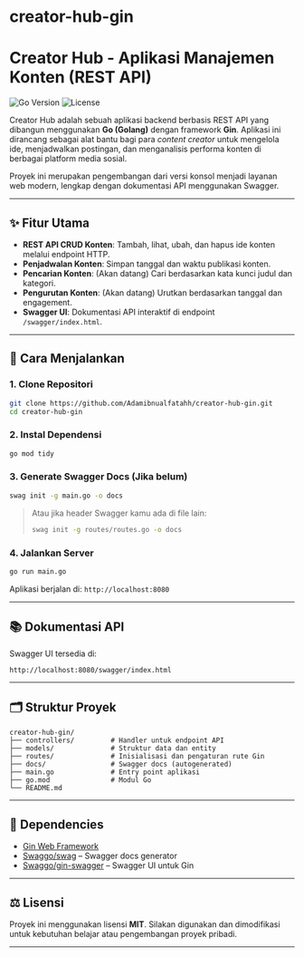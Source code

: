 # creator-hub-gin
# Creator Hub - Aplikasi Manajemen Konten (REST API)

![Go Version](https://img.shields.io/badge/Go-1.18%2B-blue.svg)
![License](https://img.shields.io/badge/License-MIT-green.svg)

Creator Hub adalah sebuah aplikasi backend berbasis REST API yang dibangun menggunakan **Go (Golang)** dengan framework **Gin**. Aplikasi ini dirancang sebagai alat bantu bagi para *content creator* untuk mengelola ide, menjadwalkan postingan, dan menganalisis performa konten di berbagai platform media sosial.

Proyek ini merupakan pengembangan dari versi konsol menjadi layanan web modern, lengkap dengan dokumentasi API menggunakan Swagger.

---

## ✨ Fitur Utama

- **REST API CRUD Konten**: Tambah, lihat, ubah, dan hapus ide konten melalui endpoint HTTP.
- **Penjadwalan Konten**: Simpan tanggal dan waktu publikasi konten.
- **Pencarian Konten**: (Akan datang) Cari berdasarkan kata kunci judul dan kategori.
- **Pengurutan Konten**: (Akan datang) Urutkan berdasarkan tanggal dan engagement.
- **Swagger UI**: Dokumentasi API interaktif di endpoint `/swagger/index.html`.

---

## 🚀 Cara Menjalankan

### 1. Clone Repositori
```bash
git clone https://github.com/Adamibnualfatahh/creator-hub-gin.git
cd creator-hub-gin
```

### 2. Instal Dependensi
```bash
go mod tidy
```

### 3. Generate Swagger Docs (Jika belum)
```bash
swag init -g main.go -o docs
```

> Atau jika header Swagger kamu ada di file lain:
> ```bash
> swag init -g routes/routes.go -o docs
> ```

### 4. Jalankan Server
```bash
go run main.go
```

Aplikasi berjalan di: `http://localhost:8080`

---

## 📚 Dokumentasi API

Swagger UI tersedia di:
```
http://localhost:8080/swagger/index.html
```

---

## 🗂️ Struktur Proyek

```
creator-hub-gin/
├── controllers/         # Handler untuk endpoint API
├── models/              # Struktur data dan entity
├── routes/              # Inisialisasi dan pengaturan rute Gin
├── docs/                # Swagger docs (autogenerated)
├── main.go              # Entry point aplikasi
├── go.mod               # Modul Go
└── README.md
```

---

## 📌 Dependencies

- [Gin Web Framework](https://github.com/gin-gonic/gin)
- [Swaggo/swag](https://github.com/swaggo/swag) – Swagger docs generator
- [Swaggo/gin-swagger](https://github.com/swaggo/gin-swagger) – Swagger UI untuk Gin

---

## ⚖️ Lisensi

Proyek ini menggunakan lisensi **MIT**. Silakan digunakan dan dimodifikasi untuk kebutuhan belajar atau pengembangan proyek pribadi.

---
